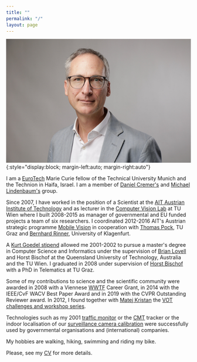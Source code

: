 ```yaml
---
title: ""
permalink: "/"
layout: page
---
```

![Me](assets/images/pflugfelder-3.jpg){:style="display:block; margin-left:auto; margin-right:auto"}

I am a [EuroTech](https://eurotech-universities.eu) Marie Curie fellow of the Technical University Munich and the Technion in Haifa, Israel. I am a member of [Daniel Cremer's](https://vision.in.tum.de/members/pfl) and [Michael Lindenbaum's](https://mic.net.technion.ac.il) group.

Since 2007, I have worked in the position of a Scientist at the [AIT Austrian Institute of Technology](https://www.ait.ac.at) and as lecturer in the [Computer Vision Lab](https://cvl.tuwien.ac.at) at TU Wien where I built 2008-2015 as manager of governmental and EU funded projects a team of six researchers. I coordinated 2012-2016 AIT's Austrian strategic programme [Mobile Vision](https://www.ots.at/presseaussendung/OTS_20130910_OTS0063/ait-und-tu-graz-buendeln-staerken-in-der-internationalen-bildverarbeitungsforschung-bild) in cooperation with [Thomas Pock](https://www.tugraz.at/institute/icg/research/team-pock/people/pock/), TU Graz and [Bernhard Rinner](https://bernhardrinner.com), University of Klagenfurt.

A [Kurt Goedel stipend](https://kgs.logic.at) allowed me 2001-2002 to pursue a master's degree in Computer Science and Informatics under the supervision of [Brian Lovell](https://staff.itee.uq.edu.au/lovell/) and Horst Bischof at the Queensland University of Technology, Australia and the TU Wien. I graduated in 2008 under supervision of [Horst Bischof](https://www.tugraz.at/institute/icg/research/team-bischof/people/team-about/horst-bischof/) with a PhD in Telematics at TU Graz.

Some of my contributions to science and the scientific community were awarded in 2008 with a Viennese [WWTF](https://www.wwtf.at/index.php?lang=EN) Career Grant, in 2014 with the IEEE/CvF WACV Best Paper Award and in 2019 with the CVPR Outstanding Reviewer award. In 2012, I found together with [Matej Kristan](https://www.vicos.si/people/matej_kristan/) the [VOT challenges and workshop series](https://www.votchallenge.net).

Technologies such as my 2001 [traffic monitor](https://sciencev1.orf.at/news/35843.html) or the [CMT](https://www.gnebehay.com/cmt/) tracker or the indoor localisation of our [surveillance camera calibration](https://link.springer.com/content/pdf/10.1007/978-3-319-16199-0_12.pdf) were successfully used by governmental organisations and (international) companies.

My hobbies are walking, hiking, swimming and riding my bike.

Please, see my [CV](assets/docs/sci-cv-pflugfelder.pdf) for more details.

<!---
 I am programming in  

 [![Julia](https://upload.wikimedia.org/wikipedia/commons/thumb/1/1f/Julia_Programming_Language_Logo.svg/200px-Julia_Programming_Language_Logo.svg.png)](https://julialang.org)
--->
